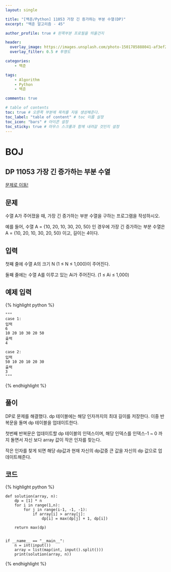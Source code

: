 ```yaml
---
layout: single

title: "[백준/Python] 11053 가장 긴 증가하는 부분 수열(DP)"
excerpt: "백준 알고리즘 - 45"

author_profile: true # 왼쪽부분 프로필을 띄울건지

header:
  overlay_image: https://images.unsplash.com/photo-1501785888041-af3ef285b470?ixlib=rb-1.2.1&ixid=eyJhcHBfaWQiOjEyMDd9&auto=format&fit=crop&w=1350&q=80
  overlay_filter: 0.5 # 투명도

categories:
    - 백준

tags: 
    - Algorithm
    - Python
    - 백준

comments: true

# table of contents
toc: true # 오른쪽 부분에 목차를 자동 생성해준다.
toc_label: "table of content" # toc 이름 설정
toc_icon: "bars" # 아이콘 설정
toc_sticky: true # 마우스 스크롤과 함께 내려갈 것인지 설정
---
```

# BOJ

## DP 11053 가장 긴 증가하는 부분 수열

[문제로 이동!](https://www.acmicpc.net/problem/11053)

## 문제

수열 A가 주어졌을 때, 가장 긴 증가하는 부분 수열을 구하는 프로그램을 작성하시오.

예를 들어, 수열 A = {10, 20, 10, 30, 20, 50} 인 경우에 가장 긴 증가하는 부분 수열은 A = {10, 20, 10, 30, 20, 50} 이고, 길이는 4이다.

## 입력

첫째 줄에 수열 A의 크기 N (1 ≤ N ≤ 1,000)이 주어진다.

둘째 줄에는 수열 A를 이루고 있는 Ai가 주어진다. (1 ≤ Ai ≤ 1,000)

## 예제 입력
{% highlight python %}

    """
    case 1:
    입력
    6
    10 20 10 30 20 50
    출력
    4

    case 2:
    입력
    50 10 20 10 20 30
    출력
    3
    """
{% endhighlight %}

## 풀이

DP로 문제를 해결했다. dp 테이블에는 해당 인자까지의 최대 길이를 저장한다. 이중 반복문을 돌며 dp 테이블을 업데이트한다. 

첫번째 반복문은 업데이트할 dp 테이블의 인덱스이며, 해당 인덱스를 인덱스-1 ~ 0 까지 돌면서 자신 보다 array 값이 작은 인자를 찾는다. 

작은 인자를 찾게 되면 해당 dp값과 현재 자신의 dp값중 큰 값을 자신의 dp 값으로 업데이트해준다.

## 코드

{% highlight python %}

    def solution(array, n):
        dp = [1] * n
        for i in range(1,n):
            for j in range(i-1, -1, -1):
                if array[i] > array[j]:
                    dp[i] = max(dp[j] + 1, dp[i])
    
        return max(dp)
    
    
    if __name__ == "__main__":
        n = int(input())
        array = list(map(int, input().split()))
        print(solution(array, n))
{% endhighlight %}